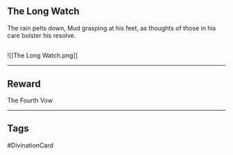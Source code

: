 ## The Long Watch
The rain pelts down, Mud grasping at his feet, as thoughts of those in his care bolster his resolve.
## 
![[The Long Watch.png]]

---
## Reward
The Fourth Vow

---
## Tags
#DivinationCard
